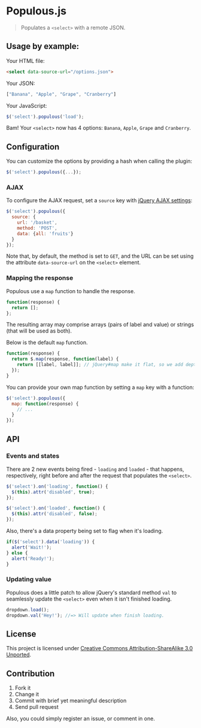 # Populous.js

> Populates a `<select>` with a remote JSON.

## Usage by example:

Your HTML file:
```html
<select data-source-url="/options.json">
```

Your JSON:
```javascript
["Banana", "Apple", "Grape", "Cranberry"]
```

Your JavaScript:
```javascript
$('select').populous('load');
```

Bam! Your `<select>` now has 4 options: `Banana`, `Apple`, `Grape` and `Cranberry`.

## Configuration

You can customize the options by providing a hash when calling the plugin:

```javascript
$('select').populous({...});
```

### AJAX

To configure the AJAX request, set a `source` key with [jQuery AJAX settings](http://api.jquery.com/jQuery.ajax/#jQuery-ajax-settings):

```javascript
$('select').populous({
  source: {
    url: '/basket',
    method: 'POST',
    data: {all: 'fruits'}
  }
});
```

Note that, by default, the method is set to `GET`, and the URL can be set using the attribute `data-source-url` on the `<select>` element.

### Mapping the response

Populous use a `map` function to handle the response.

```javascript
function(response) {
  return [];
};
```

The resulting array may comprise arrays (pairs of label and value) or strings (that will be used as both).

Below is the default `map` function.

```javascript
function(response) {
  return $.map(response, function(label) {
    return [[label, label]]; // jQuery#map make it flat, so we add depth
  });
}
```

You can provide your own map function by setting a `map` key with a function:

```javascript
$('select').populous({
  map: function(response) {
    // ...
  }
});
```

## API

### Events and states

There are 2 new events being fired - `loading` and `loaded` - that happens, respectively, right before and after the request that populates the `<select>`.

```javascript
$('select').on('loading', function() {
  $(this).attr('disabled', true);
});

$('select').on('loaded', function() {
  $(this).attr('disabled', false);
});
```

Also, there's a data property being set to flag when it's loading.

```javascript
if($('select').data('loading')) {
  alert('Wait!');
} else {
  alert('Ready!');
}
```

### Updating value

Populous does a little patch to allow jQuery's standard method `val` to seamlessly update the `<select>` even when it isn't finished loading.

```javascript
dropdown.load();
dropdown.val('Hey!'); //=> Will update when finish loading.
```

## License

This project is licensed under [Creative Commons Attribution-ShareAlike 3.0 Unported](http://creativecommons.org/licenses/by-sa/3.0/).

## Contribution

1. Fork it
2. Change it
3. Commit with brief yet meaningful description
4. Send pull request

Also, you could simply register an issue, or comment in one.
